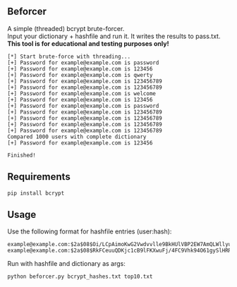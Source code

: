 ## Beforcer
A simple (threaded) bcrypt brute-forcer.<br>Input your dictionary + hashfile and run it. It writes the results to pass.txt.<br>
<strong>This tool is for educational and testing purposes only!</strong>

```
[*] Start brute-force with threading...
[+] Password for example@example.com is password
[+] Password for example@example.com is 123456
[+] Password for example@example.com is qwerty
[+] Password for example@example.com is 123456789
[+] Password for example@example.com is 123456789
[+] Password for example@example.com is welcome
[+] Password for example@example.com is 123456
[+] Password for example@example.com is password
[+] Password for example@example.com is 123456789
[+] Password for example@example.com is 123456789
[+] Password for example@example.com is 123456789
[+] Password for example@example.com is 123456789
Compared 1000 users with complete dictionary
[+] Password for example@example.com is 123456

Finished!
```

## Requirements
```
pip install bcrypt
```

## Usage
Use the following format for hashfile entries (user:hash):<br>
```
example@example.com:$2a$08$Oi/LCpAimoKwG2Vwdvvlle9BkHUlVBP2EW7AmQLWllyuasYNfOLZ2
example@example.com:$2a$08$RkFCeuuQDKjc1cB9lFKXwuFj/4FC9Vhk94O61gySlHRR3By7AGw22
```
Run with hashfile and dictionary as args:<br>
```
python beforcer.py bcrypt_hashes.txt top10.txt
```
